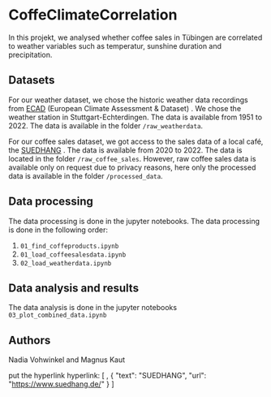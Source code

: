 # CoffeClimateCorrelation

In this projekt, we analysed whether coffee sales in Tübingen are correlated to weather variables such as temperatur, sunshine duration and precipitation.

## Datasets
For our weather dataset, we chose the historic weather data recordings from [ECAD](https://www.ecad.eu/) (European Climate Assessment & Dataset) . We chose the weather station in Stuttgart-Echterdingen. The data is available from 1951 to 2022. The data is available in the folder `/raw_weatherdata`. 

For our coffee sales dataset, we got access to the sales data of a local café, the [SUEDHANG](https://www.suedhang.org/) . The data is available from 2020 to 2022. The data is located in the folder `/raw_coffee_sales`. However, raw coffee sales data is available only on request due to privacy reasons, here only the processed data is available in the folder `/processed_data`.


## Data processing
The data processing is done in the jupyter notebooks. The data processing is done in the following order:

1. `01_find_coffeproducts.ipynb`
2. `01_load_coffeesalesdata.ipynb`
3. `02_load_weatherdata.ipynb`


## Data analysis and results
The data analysis is done in the jupyter notebooks `03_plot_combined_data.ipynb`

## Authors
Nadia Vohwinkel and Magnus Kaut

put the hyperlink 
hyperlink: [
    ,
    {
        "text": "SUEDHANG",
        "url": "https://www.suedhang.de/"
    }
    ]

